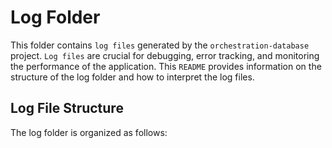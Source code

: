 # Log Folder

This folder contains `log files` generated by the `orchestration-database` project. `Log files` are crucial for debugging, error tracking, and monitoring the performance of the application. This `README` provides information on the structure of the log folder and how to interpret the log files.

## Log File Structure

The log folder is organized as follows: